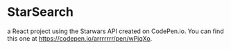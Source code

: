 # StarSearch
a React project using the Starwars API created on CodePen.io. You can find this one at https://codepen.io/arrrrrrr/pen/wPjqXo.
